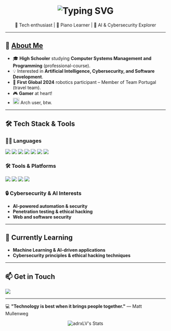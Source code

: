 <h1 align="center">
  <img src="https://readme-typing-svg.demolab.com?font=Fira+Code&size=25&pause=500&color=EBDBB2&center=true&vCenter=true&width=500&lines=%F0%9F%91%8B+Hey+there!+I'm+Adriano+Vilhena;Welcome+to+my+GitHub+profile!" alt="Typing SVG" />
</h1>


<p align="center">
  🚀 Tech enthusiast | 🎹 Piano Learner | 🤖 AI & Cybersecurity Explorer  
</p>  

---

## 🧐 [About Me](https://adrxlv.github.io/portfolio/)
- 🎓 **High Schooler** studying **Computer Systems Management and Programming** (professional-course).  
- 💡 Interested in **Artificial Intelligence, Cybersecurity, and Software Development**.  
- 🤖 **First Global 2024** robotics participant – Member of Team Portugal (travel team).  
- 🎮 **Gamer** at heart!
- <img src="https://www.svgrepo.com/show/349296/arch-linux.svg" alt="Arch Linux" width="20" height="20"/> Arch user, btw.




---

## 🛠️ Tech Stack & Tools  
### 👨‍💻 Languages  
<p align="left">
  <img src="https://img.shields.io/badge/Python-%23D79921?style=for-the-badge&logo=python&logoColor=white" />
  <img src="https://img.shields.io/badge/Java-%238F3F71?style=for-the-badge&logo=java&logoColor=white" />
  <img src="https://img.shields.io/badge/C-%23B57614?style=for-the-badge&logo=c&logoColor=white" />
  <img src="https://img.shields.io/badge/C++-%23945818?style=for-the-badge&logo=c%2B%2B&logoColor=white" />
  <img src="https://img.shields.io/badge/C%23-%238F3F71?style=for-the-badge&logo=csharp&logoColor=white" />
  <img src="https://img.shields.io/badge/HTML5-%23D65D0E?style=for-the-badge&logo=html5&logoColor=white" />
  <img src="https://img.shields.io/badge/CSS3-%238EC07C?style=for-the-badge&logo=css3&logoColor=white" />
</p>

### 🛠️ Tools & Platforms  
<p align="left">
  <img src="https://img.shields.io/badge/Git-%23D79921?style=for-the-badge&logo=git&logoColor=white" />
  <img src="https://img.shields.io/badge/Docker-%238F3F71?style=for-the-badge&logo=docker&logoColor=white" />
  <img src="https://img.shields.io/badge/Ollama-%23945818?style=for-the-badge" />
  <img src="https://img.shields.io/badge/JetBrains%20IDEs-%23B57614?style=for-the-badge&logo=jetbrains&logoColor=white" />
</p>

### 🔒 Cybersecurity & AI Interests  
- **AI-powered automation & security**  
- **Penetration testing & ethical hacking**  
- **Web and software security**  

---

## 🌱 Currently Learning  
- **Machine Learning & AI-driven applications**  
- **Cybersecurity principles & ethical hacking techniques**  

---

## 📫 Get in Touch  
<p align="left">
  <a href="https://www.linkedin.com/in/adriano-vilhena-a0493b332/">
    <img src="https://img.shields.io/badge/LinkedIn-Adriano%20Vilhena-blue?style=for-the-badge&logo=linkedin" />
  </a>
</p>

---

💻 **"Technology is best when it brings people together."** — Matt Mullenweg

<p align="center">
  <img src="https://github-readme-stats.vercel.app/api?username=adrxLV&show_icons=true&hide_border=true&count_private=true" alt="adrxLV's Stats" />
</p>
